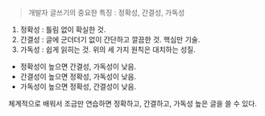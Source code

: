 > 개발자 글쓰기의 중요한 특징 : 정확성, 간결성, 가독성

1. 정확성 : 틀림 없이 확실한 것.
2. 간결성 : 글에 군더더기 없이 간단하고 깔끔한 것. 핵심만 기술.
3. 가독성 : 쉽게 읽히는 것.
위의 세 가지 원칙은 대치하는 성질.

* 정확성이 높으면 간결성, 가독성이 낮음. 
* 간결성이 높으면 정확성, 가독성이 낮음. 
* 가독성이 높으면 정확성, 간결성이 낮음.

체계적으로 배워서 조금만 연습하면 정확하고, 간결하고, 가독성 높은 글을 쓸 수 있다.

